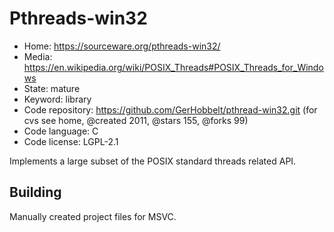 # Pthreads-win32

- Home: https://sourceware.org/pthreads-win32/
- Media: https://en.wikipedia.org/wiki/POSIX_Threads#POSIX_Threads_for_Windows
- State: mature
- Keyword: library
- Code repository: https://github.com/GerHobbelt/pthread-win32.git (for cvs see home, @created 2011, @stars 155, @forks 99)
- Code language: C
- Code license: LGPL-2.1

Implements a large subset of the POSIX standard threads related API.

## Building

Manually created project files for MSVC.

